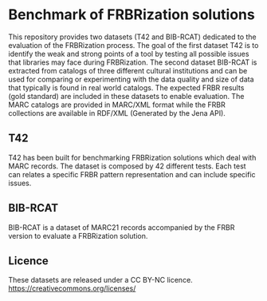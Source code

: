 # Benchmark of FRBRization solutions

This repository provides two datasets (T42 and BIB-RCAT) dedicated to the evaluation of the FRBRization process. The goal of the first dataset T42 is to identify the weak and strong points of a tool by testing all possible issues that libraries may face during FRBRization. The second dataset BIB-RCAT is extracted from catalogs of three different cultural institutions and can be used for comparing or experimenting with the data quality and size of data that typically is found in real world catalogs. The expected FRBR results (gold standard) are included in these datasets to enable evaluation. The MARC catalogs are provided in MARC/XML format while the FRBR collections are available in RDF/XML (Generated by the Jena API).

## T42
T42 has been built for benchmarking FRBRization solutions which deal with MARC records. The dataset is composed by 42 different tests. Each test can relates a specific FRBR pattern representation and can include specific issues.

## BIB-RCAT
BIB-RCAT is a dataset of MARC21 records accompanied by the FRBR version to evaluate a FRBRization solution.

## Licence
These datasets are released under a CC BY-NC licence.
https://creativecommons.org/licenses/
